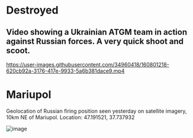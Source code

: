 
# Destroyed

## Video showing a Ukrainian ATGM team in action against Russian forces. A very quick shoot and scoot.

https://user-images.githubusercontent.com/34960418/160801218-620cb92a-3176-417e-9933-5a6b381dace9.mp4





# Mariupol

Geolocation of Russian firing position seen yesterday on satellite imagery, 10km NE of Mariupol. Location: 47.191521, 37.737932

![image](https://user-images.githubusercontent.com/34960418/160800433-8fbd4e5f-89de-4571-af5b-7351ff791a98.png)
